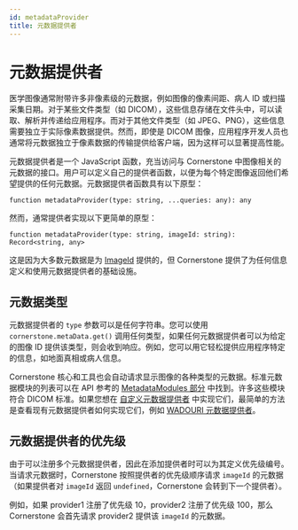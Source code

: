 ```yaml
---  
id: metadataProvider  
title: 元数据提供者  
---  
```


# 元数据提供者  

医学图像通常附带许多非像素级的元数据，例如图像的像素间距、病人 ID 或扫描采集日期。对于某些文件类型（如 DICOM），这些信息存储在文件头中，可以读取、解析并传递给应用程序。而对于其他文件类型（如 JPEG、PNG），这些信息需要独立于实际像素数据提供。然而，即使是 DICOM 图像，应用程序开发人员也通常将元数据独立于像素数据的传输提供给客户端，因为这样可以显著提高性能。  

元数据提供者是一个 JavaScript 函数，充当访问与 Cornerstone 中图像相关的元数据的接口。用户可以定义自己的提供者函数，以便为每个特定图像返回他们希望提供的任何元数据。元数据提供者函数具有以下原型：

```
function metadataProvider(type: string, ...queries: any): any
```

然而，通常提供者实现以下更简单的原型：

```
function metadataProvider(type: string, imageId: string): Record<string, any>
```

这是因为大多数元数据是为 [ImageId](./imageId.md) 提供的，但 Cornerstone 提供了为任何信息定义和使用元数据提供者的基础设施。

## 元数据类型  

元数据提供者的 `type` 参数可以是任何字符串。您可以使用 `cornerstone.metaData.get()` 调用任何类型，如果任何元数据提供者可以为给定的图像 ID 提供该类型，则会收到响应。例如，您可以用它轻松提供应用程序特定的信息，如地面真相或病人信息。  

Cornerstone 核心和工具也会自动请求显示图像的各种类型的元数据。标准元数据模块的列表可以在 API 参考的 [MetadataModules 部分](https://www.cornerstonejs.org/api/core/namespace/Enums#MetadataModules) 中找到。许多这些模块符合 DICOM 标准。如果您想在 [自定义元数据提供者](../../4-how-to-guides/custom-metadata-provider.md) 中实现它们，最简单的方法是查看现有元数据提供者如何实现它们，例如 [WADOURI 元数据提供者](https://github.com/cornerstonejs/cornerstone3D/blob/main/packages/dicomImageLoader/src/imageLoader/wadouri/metaData/metaDataProvider.ts#L65)。

## 元数据提供者的优先级  

由于可以注册多个元数据提供者，因此在添加提供者时可以为其定义优先级编号。当请求元数据时，Cornerstone 按照提供者的优先级顺序请求 `imageId` 的元数据（如果提供者对 `imageId` 返回 `undefined`，Cornerstone 会转到下一个提供者）。  

例如，如果 provider1 注册了优先级 10，provider2 注册了优先级 100，那么 Cornerstone 会首先请求 provider2 提供该 `imageId` 的元数据。